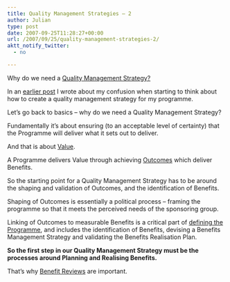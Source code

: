 ```yaml
---
title: Quality Management Strategies – 2
author: Julian
type: post
date: 2007-09-25T11:28:27+00:00
url: /2007/09/25/quality-management-strategies-2/
aktt_notify_twitter:
  - no

---
```

Why do we need a [Quality Management Strategy?][1]

In an [earlier post][2] I wrote about my confusion when starting to think about how to create a quality management strategy for my programme.

Let’s go back to basics – why do we need a Quality Management Strategy?

Fundamentally it’s about ensuring (to an acceptable level of certainty) that the Programme will deliver what it sets out to deliver.

And that is about [Value][3].

A Programme delivers Value through achieving [Outcomes][4] which deliver Benefits.

So the starting point for a Quality Management Strategy has to be around the shaping and validation of Outcomes, and the identification of Benefits.

Shaping of Outcomes is essentially a political process – framing the programme so that it meets the perceived needs of the sponsoring group.

Linking of Outcomes to measurable Benefits is a critical part of [defining the Programme][5], and includes the identification of Benefits, devising a Benefits Management Strategy and validating the Benefits Realisation Plan.

**So the first step in our Quality Management Strategy must be the processes around Planning and Realising Benefits.**

That&#8217;s why [Benefit Reviews][6] are important.

 [1]: http://synesthesia.co.uk/wikka/QualityManagementStrategy
 [2]: https://www.synesthesia.co.uk/blog/archives/2007/09/25/quality-management-strategies-1
 [3]: https://www.synesthesia.co.uk/blog/archives/2007/09/25/programme-value-chain/
 [4]: /wikka/Outcome
 [5]: /wikka/DefiningAProgramme
 [6]: /wikka/BenefitReviews